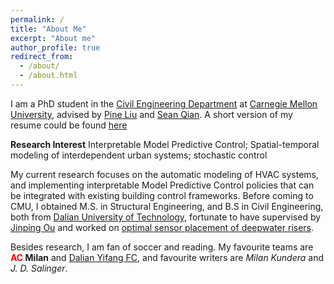 ```yaml
---
permalink: /
title: "About Me"
excerpt: "About me"
author_profile: true
redirect_from: 
  - /about/
  - /about.html
---
```


I am a PhD student in the [Civil Engineering Department](https://www.cmu.edu/cee/) at [Carnegie Mellon University](https://www.cmu.edu), advised by [Pine Liu](https://faculty.ce.cmu.edu/liu/) and [Sean Qian](https://faculty.ce.cmu.edu/qian/). A short version of my resume could be found [here](https://milanlx.github.io/files/xuanli_job_Sept_2019.pdf)

**Research Interest**
Interpretable Model Predictive Control; Spatial-temporal modeling of interdependent urban systems; stochastic control

My current research focuses on the automatic modeling of HVAC systems, and implementing interpretable Model Predictive Control policies that can be integrated with existing building control frameworks. Before coming to CMU, I obtained M.S. in Structural Engineering, and B.S in Civil Engineering, both from [Dalian University of Technology](https://en.dlut.edu.cn/), fortunate to have supervised by [Jinping Ou](http://homepage.hit.edu.cn/oujinping) and worked on [optimal sensor placement of deepwater risers](https://milanlx.github.io/files/Master%20Dissertation%20(original).pdf).

Besides research, I am fan of soccer and reading. My favourite teams are **<span style="color: red"> AC </span> Milan**
 and [Dalian Yifang FC](http://www.dlyffc.com/), and favourite writers are *Milan Kundera* and *J. D. Salinger*.  
